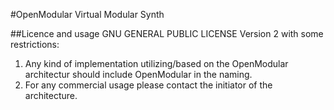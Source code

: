 #OpenModular
Virtual Modular Synth

##Licence and usage
GNU GENERAL PUBLIC LICENSE Version 2
with some restrictions:
1. Any kind of implementation utilizing/based on the OpenModular architectur should include OpenModular in the naming.
2. For any commercial usage please contact the initiator of the architecture.

